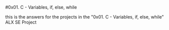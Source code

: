 #0x01. C - Variables, if, else, while

this is the answers for the projects in the "0x01. C - Variables, if, else, while" ALX SE Project
